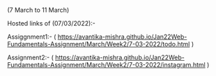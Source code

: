 
(7 March to 11 March)

Hosted links of (07/03/2022):-

Assiggnment1:- ( https://avantika-mishra.github.io/Jan22Web-Fundamentals-Assignment/March/Week2/7-03-2022/todo.html )

Assignment2:- ( https://avantika-mishra.github.io/Jan22Web-Fundamentals-Assignment/March/Week2/7-03-2022/instagram.html )

